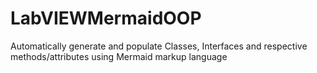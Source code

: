 # LabVIEWMermaidOOP
Automatically generate and populate Classes, Interfaces and respective methods/attributes using Mermaid markup language

